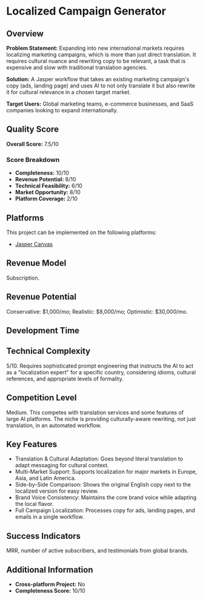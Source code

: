 # Localized Campaign Generator

## Overview
**Problem Statement:** Expanding into new international markets requires localizing marketing campaigns, which is more than just direct translation. It requires cultural nuance and rewriting copy to be relevant, a task that is expensive and slow with traditional translation agencies.

**Solution:** A Jasper workflow that takes an existing marketing campaign's copy (ads, landing page) and uses AI to not only translate it but also rewrite it for cultural relevance in a chosen target market.

**Target Users:** Global marketing teams, e-commerce businesses, and SaaS companies looking to expand internationally.

## Quality Score
**Overall Score:** 7.5/10

### Score Breakdown
- **Completeness:** 10/10
- **Revenue Potential:** 8/10
- **Technical Feasibility:** 6/10
- **Market Opportunity:** 8/10
- **Platform Coverage:** 2/10

## Platforms
This project can be implemented on the following platforms:
- [Jasper Canvas](./platforms/jasper-canvas/)

## Revenue Model
Subscription.

## Revenue Potential
Conservative: $1,000/mo; Realistic: $8,000/mo; Optimistic: $30,000/mo.

## Development Time


## Technical Complexity
5/10. Requires sophisticated prompt engineering that instructs the AI to act as a "localization expert" for a specific country, considering idioms, cultural references, and appropriate levels of formality.

## Competition Level
Medium. This competes with translation services and some features of large AI platforms. The niche is providing culturally-aware rewriting, not just translation, in an automated workflow.

## Key Features
- Translation & Cultural Adaptation: Goes beyond literal translation to adapt messaging for cultural context.
- Multi-Market Support: Supports localization for major markets in Europe, Asia, and Latin America.
- Side-by-Side Comparison: Shows the original English copy next to the localized version for easy review.
- Brand Voice Consistency: Maintains the core brand voice while adapting the local flavor.
- Full Campaign Localization: Processes copy for ads, landing pages, and emails in a single workflow.

## Success Indicators
MRR, number of active subscribers, and testimonials from global brands.

## Additional Information
- **Cross-platform Project:** No
- **Completeness Score:** 10/10
